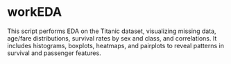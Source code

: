 # workEDA
This script performs EDA on the Titanic dataset, visualizing missing data, age/fare distributions, survival rates by sex and class, and correlations. It includes histograms, boxplots, heatmaps, and pairplots to reveal patterns in survival and passenger features.

